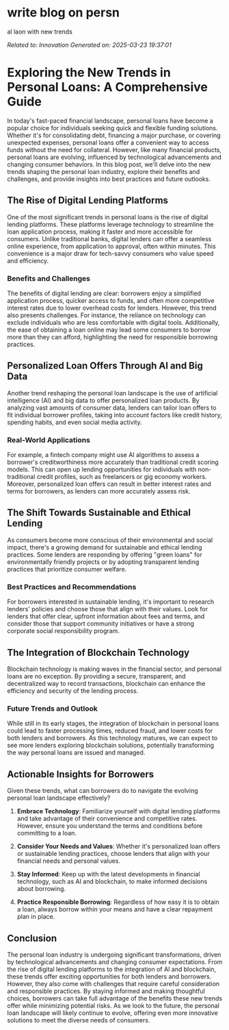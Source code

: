 # write  blog on persn
al laon with new trends

*Related to: Innovation*
*Generated on: 2025-03-23 19:37:01*

# Exploring the New Trends in Personal Loans: A Comprehensive Guide

In today's fast-paced financial landscape, personal loans have become a popular choice for individuals seeking quick and flexible funding solutions. Whether it's for consolidating debt, financing a major purchase, or covering unexpected expenses, personal loans offer a convenient way to access funds without the need for collateral. However, like many financial products, personal loans are evolving, influenced by technological advancements and changing consumer behaviors. In this blog post, we'll delve into the new trends shaping the personal loan industry, explore their benefits and challenges, and provide insights into best practices and future outlooks.

## The Rise of Digital Lending Platforms

One of the most significant trends in personal loans is the rise of digital lending platforms. These platforms leverage technology to streamline the loan application process, making it faster and more accessible for consumers. Unlike traditional banks, digital lenders can offer a seamless online experience, from application to approval, often within minutes. This convenience is a major draw for tech-savvy consumers who value speed and efficiency.

### Benefits and Challenges

The benefits of digital lending are clear: borrowers enjoy a simplified application process, quicker access to funds, and often more competitive interest rates due to lower overhead costs for lenders. However, this trend also presents challenges. For instance, the reliance on technology can exclude individuals who are less comfortable with digital tools. Additionally, the ease of obtaining a loan online may lead some consumers to borrow more than they can afford, highlighting the need for responsible borrowing practices.

## Personalized Loan Offers Through AI and Big Data

Another trend reshaping the personal loan landscape is the use of artificial intelligence (AI) and big data to offer personalized loan products. By analyzing vast amounts of consumer data, lenders can tailor loan offers to fit individual borrower profiles, taking into account factors like credit history, spending habits, and even social media activity.

### Real-World Applications

For example, a fintech company might use AI algorithms to assess a borrower's creditworthiness more accurately than traditional credit scoring models. This can open up lending opportunities for individuals with non-traditional credit profiles, such as freelancers or gig economy workers. Moreover, personalized loan offers can result in better interest rates and terms for borrowers, as lenders can more accurately assess risk.

## The Shift Towards Sustainable and Ethical Lending

As consumers become more conscious of their environmental and social impact, there's a growing demand for sustainable and ethical lending practices. Some lenders are responding by offering "green loans" for environmentally friendly projects or by adopting transparent lending practices that prioritize consumer welfare.

### Best Practices and Recommendations

For borrowers interested in sustainable lending, it's important to research lenders' policies and choose those that align with their values. Look for lenders that offer clear, upfront information about fees and terms, and consider those that support community initiatives or have a strong corporate social responsibility program.

## The Integration of Blockchain Technology

Blockchain technology is making waves in the financial sector, and personal loans are no exception. By providing a secure, transparent, and decentralized way to record transactions, blockchain can enhance the efficiency and security of the lending process.

### Future Trends and Outlook

While still in its early stages, the integration of blockchain in personal loans could lead to faster processing times, reduced fraud, and lower costs for both lenders and borrowers. As this technology matures, we can expect to see more lenders exploring blockchain solutions, potentially transforming the way personal loans are issued and managed.

## Actionable Insights for Borrowers

Given these trends, what can borrowers do to navigate the evolving personal loan landscape effectively?

1. **Embrace Technology**: Familiarize yourself with digital lending platforms and take advantage of their convenience and competitive rates. However, ensure you understand the terms and conditions before committing to a loan.

2. **Consider Your Needs and Values**: Whether it's personalized loan offers or sustainable lending practices, choose lenders that align with your financial needs and personal values.

3. **Stay Informed**: Keep up with the latest developments in financial technology, such as AI and blockchain, to make informed decisions about borrowing.

4. **Practice Responsible Borrowing**: Regardless of how easy it is to obtain a loan, always borrow within your means and have a clear repayment plan in place.

## Conclusion

The personal loan industry is undergoing significant transformations, driven by technological advancements and changing consumer expectations. From the rise of digital lending platforms to the integration of AI and blockchain, these trends offer exciting opportunities for both lenders and borrowers. However, they also come with challenges that require careful consideration and responsible practices. By staying informed and making thoughtful choices, borrowers can take full advantage of the benefits these new trends offer while minimizing potential risks. As we look to the future, the personal loan landscape will likely continue to evolve, offering even more innovative solutions to meet the diverse needs of consumers.

